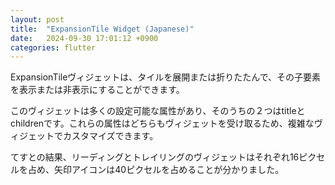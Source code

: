 ```yaml
---
layout: post
title:  "ExpansionTile Widget (Japanese)"
date:   2024-09-30 17:01:12 +0900
categories: flutter
---
```


ExpansionTileヴィジェットは、タイルを展開または折りたたんで、その子要素を表示または非表示にすることができます。

このヴィジェットは多くの設定可能な属性があり、そのうちの２つはtitleとchildrenです。これらの属性はどちらもヴィジェットを受け取るため、複雑なヴィジェットでカスタマイズできます。

てすとの結果、リーディングとトレイリングのヴィジェットはそれぞれ16ピクセルを占め、矢印アイコンは40ピクセルを占めることが分かりました。
